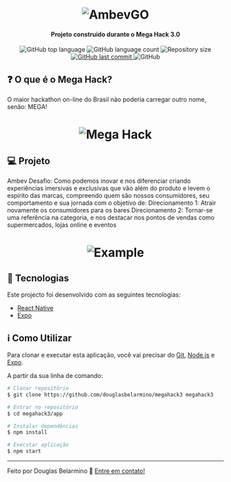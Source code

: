 <h1 align="center">
    <img src="https://user-images.githubusercontent.com/36802445/86547313-f212ff00-bf0e-11ea-8865-873de3a6a829.png" alt="AmbevGO" />
</h1>

<h4 align="center">
  Projeto construído durante o Mega Hack 3.0
</h4>
<p align="center">
  <img alt="GitHub top language" src="https://img.shields.io/github/languages/top/douglasbelarmino/megahack3">
  
  <img alt="GitHub language count" src="https://img.shields.io/github/languages/count/douglasbelarmino/megahack3">

  <img alt="Repository size" src="https://img.shields.io/github/repo-size/douglasbelarmino/megahack3">

  <a href="https://github.com/douglasbelarmino/megahack3/commits/master">
    <img alt="GitHub last commit" src="https://img.shields.io/github/last-commit/douglasbelarmino/megahack3">
  </a>

  <img alt="GitHub" src="https://img.shields.io/github/license/douglasbelarmino/megahack3">
</p>

## :question: O que é o Mega Hack?

O maior hackathon on-line do Brasil não poderia carregar outro nome, senão: MEGA!

<h1 align="center">
    <img src="https://user-images.githubusercontent.com/36802445/86547434-5f269480-bf0f-11ea-98e8-56961ae0dbc3.png" alt="Mega Hack" />
</h1>

## :computer: Projeto

Ambev
Desafio: Como podemos inovar e nos diferenciar criando experiências imersivas e exclusivas que vão além do produto e levem o espírito das marcas, compreendo quem são nossos consumidores, seu comportamento e sua jornada com o objetivo de:
Direcionamento 1: Atrair novamente os consumidores para os bares
Direcionamento 2: Tornar-se uma referência na categoria, e nos destacar nos pontos de vendas como supermercados, lojas online e eventos

<h1 align="center">
    <img src="https://user-images.githubusercontent.com/36802445/83980627-b8d67780-a8ed-11ea-8ae8-ec26099cbf32.png" alt="Example" />
</h1>

## :rocket: Tecnologias

Este projecto foi desenvolvido com as seguintes tecnologias:

- [React Native](https://reactnative.dev)
- [Expo](https://expo.io)

## :information_source: Como Utilizar

Para clonar e executar esta aplicação, você vai precisar do [Git](https://git-scm.com), [Node.js][nodejs] e [Expo][expo].<br />

A partir da sua linha de comando:

```bash
# Clonar repositório
$ git clone https://github.com/douglasbelarmino/megahack3 megahack3

# Entrar no repositório
$ cd megahack3/app

# Instalar dependências
$ npm install

# Executar aplicação
$ npm start
```

---

Feito por Douglas Belarmino :wave: [Entre em contato!](https://www.linkedin.com/in/douglas-belarmino)

[nodejs]: https://nodejs.org
[expo]: https://expo.io
